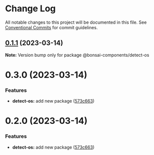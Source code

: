 # Change Log

All notable changes to this project will be documented in this file.
See [Conventional Commits](https://conventionalcommits.org) for commit guidelines.

## [0.1.1](https://github.com/zieka/bonsai-components/compare/@bonsai-components/detect-os@0.3.0...@bonsai-components/detect-os@0.1.1) (2023-03-14)

**Note:** Version bump only for package @bonsai-components/detect-os

# 0.3.0 (2023-03-14)

### Features

- **detect-os:** add new package ([573c663](https://github.com/zieka/bonsai-components/commit/573c6636eb940abdd888efe0908a0f9e49649220))

# 0.2.0 (2023-03-14)

### Features

- **detect-os:** add new package ([573c663](https://github.com/zieka/bonsai-components/commit/573c6636eb940abdd888efe0908a0f9e49649220))
